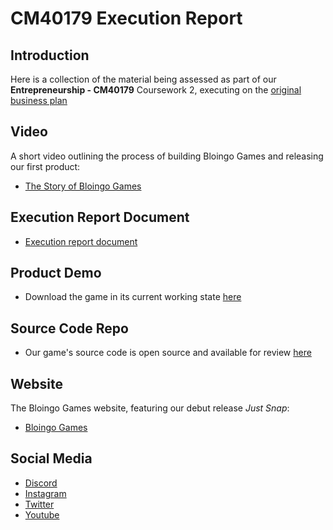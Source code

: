 # CM40179 Execution Report

## Introduction
Here is a collection of the material being assessed as part of our **Entrepreneurship - CM40179** Coursework 2, executing on the [original business plan](https://github.com/BloingoGames/Documentation)

## Video
A short video outlining the process of building Bloingo Games and releasing our first product:
- [The Story of Bloingo Games](https://www.youtube.com/watch?v=FHPIdhnSmGg) 

## Execution Report Document
- [Execution report document](https://github.com/BloingoGames/Execution-Report/blob/main/Execution%20Report%20Document.pdf)

## Product Demo
- Download the game in its current working state [here](https://github.com/BloingoGames/just-snap-public-releases/releases/tag/v0.0.1)

## Source Code Repo
- Our game's source code is open source and available for review [here](https://github.com/BloingoGames/just-snap)

## Website
The Bloingo Games website, featuring our debut release *Just Snap*:
- [Bloingo Games](https://bloingo.com/)

##  Social Media
- [Discord](https://discord.gg/dHcmX9GEkw)
- [Instagram](https://www.instagram.com/bloingo/)
- [Twitter](https://x.com/BloingoGames)
- [Youtube](https://www.youtube.com/@BloingoGames)
